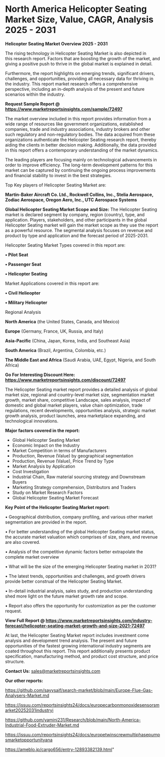 # North America Helicopter Seating Market Size, Value, CAGR, Analysis 2025 - 2031

<Strong> Helicopter Seating Market Overview 2025 - 2031</strong>

The rising technology in Helicopter Seating Market is also depicted in this research report. Factors that are boosting the growth of the market, and giving a positive push to thrive in the global market is explained in detail.

Furthermore, the report highlights on emerging trends, significant drivers, challenges, and opportunities, providing all necessary data for thriving in the industry. This report market research offers a comprehensive perspective, including an in-depth analysis of the present and future scenarios within the industry.

<strong>Request Sample Report @ <a href=https://www.marketreportsinsights.com/sample/72497>https://www.marketreportsinsights.com/sample/72497</a></strong>

The market overview included in this report provides information from a wide range of resources like government organizations, established companies, trade and industry associations, industry brokers and other such regulatory and non-regulatory bodies. The data acquired from these organizations authenticate the Helicopter Seating research report, thereby aiding the clients in better decision making. Additionally, the data provided in this report offers a contemporary understanding of the market dynamics.

The leading players are focusing mainly on technological advancements in order to improve efficiency. The long-term development patterns for this market can be captured by continuing the ongoing process improvements and financial stability to invest in the best strategies.

Top Key players of Helicopter Seating Market are:

<strong>Martin-Baker Aircraft Co. Ltd., Rockwell Collins, Inc., Stelia Aerospace, Zodiac Aerospace, Oregon Aero, Inc., UTC Aerospace Systems</strong>

<strong><b>Global Helicopter Seating Market Scope and Size:</b></strong>
The Helicopter Seating market is declared segment by company, region (country), type, and application. Players, stakeholders, and other participants in the global Helicopter Seating market will gain the market scope as they use the report as a powerful resource. The segmental analysis focuses on revenue and product by type and application and the forecast period of 2025-2031.

Helicopter Seating Market Types covered in this report are:

<strong>• Pilot Seat

• Passenger Seat

• Helicopter Seating</strong>

Market Applications covered in this report are:

<strong>• Civil Helieopter

• Military Helicopter</strong> 

Regional Analysis

<strong>North America</strong> (the United States, Canada, and Mexico)

<strong>Europe</strong> (Germany, France, UK, Russia, and Italy)

<strong>Asia-Pacific</strong> (China, Japan, Korea, India, and Southeast Asia)

<strong>South America</strong> (Brazil, Argentina, Colombia, etc.)

<strong>The Middle East and Africa</strong> (Saudi Arabia, UAE, Egypt, Nigeria, and South Africa)

<strong>Go For Interesting Discount Here: <a href=https://www.marketreportsinsights.com/discount/72497>https://www.marketreportsinsights.com/discount/72497</a></strong>

The Helicopter Seating market report provides a detailed analysis of global market size, regional and country-level market size, segmentation market growth, market share, competitive Landscape, sales analysis, impact of domestic and global market players, value chain optimization, trade regulations, recent developments, opportunities analysis, strategic market growth analysis, product launches, area marketplace expanding, and technological innovations.

<strong><b>Major factors covered in the report:</b></strong>
<ul>
  <li>Global Helicopter Seating Market </li>
  <li>Economic Impact on the Industry</li>
  <li>Market Competition in terms of Manufacturers</li>
  <li>Production, Revenue (Value) by geographical segmentation</li>
  <li>Production, Revenue (Value), Price Trend by Type</li>
  <li>Market Analysis by Application</li>
  <li>Cost Investigation</li>
  <li>Industrial Chain, Raw material sourcing strategy and Downstream Buyers</li>
  <li>Marketing Strategy comprehension, Distributors and Traders</li>
  <li>Study on Market Research Factors</li>
  <li>Global Helicopter Seating Market Forecast</li>
</ul>

<strong><b>Key Point of the Helicopter Seating Market report:</b></strong>

• Geographical distribution, company profiling, and various other market segmentation are provided in the report.

• For better understanding of the global Helicopter Seating market status, the accurate market valuation which comprises of size, share, and revenue are also covered.

• Analysis of the competitive dynamic factors better extrapolate the complete market overview

• What will be the size of the emerging Helicopter Seating market in 2031?

• The latest trends, opportunities and challenges, and growth drivers provide better construal of the Helicopter Seating Market.

• In-detail industrial analysis, sales study, and production understanding shed more light on the future market growth rate and scope.

• Report also offers the opportunity for customization as per the customer request.

<strong><b>View Full Report @ <a href=https://www.marketreportsinsights.com/industry-forecast/helicopter-seating-market-growth-and-size-2021-72497>https://www.marketreportsinsights.com/industry-forecast/helicopter-seating-market-growth-and-size-2021-72497</a></b></strong>


At last, the Helicopter Seating Market report includes investment come analysis and development trend analysis. The present and future opportunities of the fastest growing international industry segments are coated throughout this report. This report additionally presents product specification, manufacturing method, and product cost structure, and price structure.

<strong>Contact Us:</strong>
sales@marketreportsinsights.com

<strong>Our other reports:</strong>

<a href=https://github.com/sayysaif/search-market/blob/main/Europe-Flue-Gas-Analysers-Market.md>https://github.com/sayysaif/search-market/blob/main/Europe-Flue-Gas-Analysers-Market.md</a>

<a href=https://issuu.com/reportsinsights24/docs/europecarbonmonoxidesensorsmarket20252031industryi>https://issuu.com/reportsinsights24/docs/europecarbonmonoxidesensorsmarket20252031industryi</a>

<a href=https://github.com/yamini231/Research/blob/main/North-America-Industrial-Food-Extruder-Market.md>https://github.com/yamini231/Research/blob/main/North-America-Industrial-Food-Extruder-Market.md</a>

<a href=https://issuu.com/reportsinsights24/docs/europetwinscrewmultiphasepumpsmarketopportunityana>https://issuu.com/reportsinsights24/docs/europetwinscrewmultiphasepumpsmarketopportunityana</a>

<a href=https://ameblo.jp/cargo656/entry-12893382139.html>https://ameblo.jp/cargo656/entry-12893382139.html</a>"
